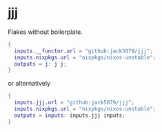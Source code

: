 # jjj

Flakes without boilerplate.

```nix
{
  inputs.__functor.url = "github:jack5079/jjj";
  inputs.nixpkgs.url = "nixpkgs/nixos-unstable";
  outputs = j: j j;
}
```

or alternatively

```nix
{
  inputs.jjj.url = "github:jack5079/jjj";
  inputs.nixpkgs.url = "nixpkgs/nixos-unstable";
  outputs = inputs: inputs.jjj inputs;
}
```
